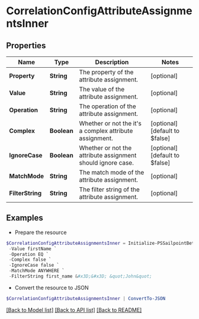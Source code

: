 # CorrelationConfigAttributeAssignmentsInner
## Properties

Name | Type | Description | Notes
------------ | ------------- | ------------- | -------------
**Property** | **String** | The property of the attribute assignment. | [optional] 
**Value** | **String** | The value of the attribute assignment. | [optional] 
**Operation** | **String** | The operation of the attribute assignment. | [optional] 
**Complex** | **Boolean** | Whether or not the it&#39;s a complex attribute assignment. | [optional] [default to $false]
**IgnoreCase** | **Boolean** | Whether or not the attribute assignment should ignore case. | [optional] [default to $false]
**MatchMode** | **String** | The match mode of the attribute assignment. | [optional] 
**FilterString** | **String** | The filter string of the attribute assignment. | [optional] 

## Examples

- Prepare the resource
```powershell
$CorrelationConfigAttributeAssignmentsInner = Initialize-PSSailpointBetaCorrelationConfigAttributeAssignmentsInner  -Property first_name `
 -Value firstName `
 -Operation EQ `
 -Complex false `
 -IgnoreCase false `
 -MatchMode ANYWHERE `
 -FilterString first_name &#x3D;&#x3D; &quot;John&quot;
```

- Convert the resource to JSON
```powershell
$CorrelationConfigAttributeAssignmentsInner | ConvertTo-JSON
```

[[Back to Model list]](../README.md#documentation-for-models) [[Back to API list]](../README.md#documentation-for-api-endpoints) [[Back to README]](../README.md)

